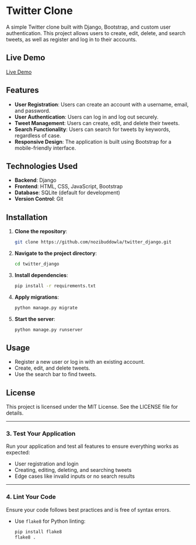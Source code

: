 # Twitter Clone

A simple Twitter clone built with Django, Bootstrap, and custom user authentication. This project allows users to create, edit, delete, and search tweets, as well as register and log in to their accounts.

## Live Demo

[Live Demo](https://twitter-django.onrender.com/)

## Features

- **User Registration**: Users can create an account with a username, email, and password.
- **User  Authentication**: Users can log in and log out securely.
- **Tweet Management**: Users can create, edit, and delete their tweets.
- **Search Functionality**: Users can search for tweets by keywords, regardless of case.
- **Responsive Design**: The application is built using Bootstrap for a mobile-friendly interface.

## Technologies Used

- **Backend**: Django
- **Frontend**: HTML, CSS, JavaScript, Bootstrap
- **Database**: SQLite (default for development)
- **Version Control**: Git

## Installation

1. **Clone the repository**:
   ```bash
   git clone https://github.com/nozibuddowla/twitter_django.git

2. **Navigate to the project directory**:
    ```bash
    cd twitter_django

3. **Install dependencies**:
    ```bash
    pip install -r requirements.txt

4. **Apply migrations**:
    ```bash
    python manage.py migrate

5. **Start the server**:
    ```bash
    python manage.py runserver

## Usage

- Register a new user or log in with an existing account.
- Create, edit, and delete tweets.
- Use the search bar to find tweets.

## License
This project is licensed under the MIT License. See the LICENSE file for details.

---

### **3. Test Your Application**
Run your application and test all features to ensure everything works as expected:
- User registration and login
- Creating, editing, deleting, and searching tweets
- Edge cases like invalid inputs or no search results

---

### **4. Lint Your Code**
Ensure your code follows best practices and is free of syntax errors.
- Use `flake8` for Python linting:
  ```bash
  pip install flake8
  flake8 .
